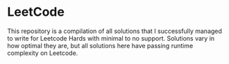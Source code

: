 # LeetCode
This repository is a compilation of all solutions that I successfully managed to write for Leetcode Hards with minimal to no support.
Solutions vary in how optimal they are, but all solutions here have passing runtime complexity on Leetcode.

